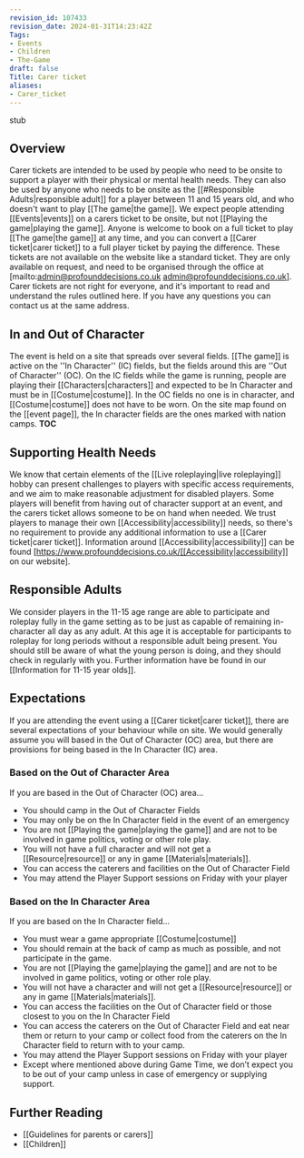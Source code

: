 ```yaml
---
revision_id: 107433
revision_date: 2024-01-31T14:23:42Z
Tags:
- Events
- Children
- The-Game
draft: false
Title: Carer ticket
aliases:
- Carer_ticket
---
```

stub
## Overview
Carer tickets are intended to be used by people who need to be onsite to support a player with their physical or mental health needs. They can also be used by anyone who needs to be onsite as the [[#Responsible Adults|responsible adult]] for a player between 11 and 15 years old, and who doesn't want to play [[The game|the game]]. 
We expect people attending [[Events|events]] on a carers ticket to be onsite, but not [[Playing the game|playing the game]]. Anyone is welcome to book on a full ticket to play [[The game|the game]] at any time, and you can convert a [[Carer ticket|carer ticket]] to a full player ticket by paying the difference.
These tickets are not available on the website like a standard ticket. They are only available on request, and need to be organised through the office at [mailto:admin@profounddecisions.co.uk admin@profounddecisions.co.uk]. Carer tickets are not right for everyone, and it's important to read and understand the rules outlined here. If you have any questions you can contact us at the same address.
## In and Out of Character
The event is held on a site that spreads over several fields. [[The game]] is active on the ''In Character'' (IC) fields, but the fields around this are ''Out of Character'' (OC). On the IC fields while the game is running, people are playing their [[Characters|characters]] and expected to be In Character and must be in [[Costume|costume]]. In the OC fields no one is in character, and [[Costume|costume]] does not have to be worn. On the site map found on the [[event page]], the In character fields are the ones marked with nation camps.
__TOC__
## Supporting Health Needs
We know that certain elements of the [[Live roleplaying|live roleplaying]] hobby can present challenges to players with specific access requirements, and we aim to make reasonable adjustment for disabled players. Some players will benefit from having out of character support at an event, and the carers ticket allows someone to be on hand when needed. We trust players to manage their own [[Accessibility|accessibility]] needs, so there's no requirement to provide any additional information to use a [[Carer ticket|carer ticket]]. Information around [[Accessibility|accessibility]] can be found [https://www.profounddecisions.co.uk/[[Accessibility|accessibility]] on our website].
## Responsible Adults
We consider players in the 11-15 age range are able to participate and roleplay fully in the game setting as to be just as capable of remaining in-character all day as any adult. At this age it is acceptable for participants to roleplay for long periods without a responsible adult being present. You should still be aware of what the young person is doing, and they should check in regularly with you. Further information have be found in our [[Information for 11-15 year olds]].
## Expectations
If you are attending the event using a [[Carer ticket|carer ticket]], there are several expectations of your behaviour while on site. We would generally assume you will based in the Out of Character (OC) area, but there are provisions for being based in the In Character (IC) area.
### Based on the Out of Character Area
If you are based in the Out of Character (OC) area...
* You should camp in the Out of Character Fields
* You may only be on the In Character field in the event of an emergency
* You are not [[Playing the game|playing the game]] and are not to be involved in game politics, voting or other role play.
* You will not have a full character and will not get a [[Resource|resource]] or any in game [[Materials|materials]].
* You can access the caterers and facilities on the Out of Character Field
* You may attend the Player Support sessions on Friday with your player
### Based on the In Character Area
If you are based on the In Character field...
* You must wear a game appropriate [[Costume|costume]]
* You should remain at the back of camp as much as possible, and not participate in the game.
* You are not [[Playing the game|playing the game]] and are not to be involved in game politics, voting or other role play.
* You will not have a character and will not get a [[Resource|resource]] or any in game [[Materials|materials]].
* You can access the facilities on the Out of Character field or those closest to you on the In Character Field
* You can access the caterers on the Out of Character Field and eat near them or return to your camp or collect food from the caterers on the In Character field to return with to your camp.
* You may attend the Player Support sessions on Friday with your player
* Except where mentioned above during Game Time, we don’t expect you to be out of your camp unless in case of emergency or supplying support.
## Further Reading
* [[Guidelines for parents or carers]]
* [[Children]]